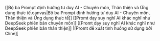 [[Bộ ba Prompt định hướng tư duy AI - Chuyên môn, Thân thiện và Ứng dụng thực tế.canvas|Bộ ba Prompt định hướng tư duy AI - Chuyên môn, Thân thiện và Ứng dụng thực tế]]
[[Promt dạy suy nghĩ AI khác nghĩ như DeepSeek phiên bản chuyên môn]]
[[Promt dạy suy nghĩ AI khác nghĩ như DeepSeek phiên bản thân thiện]]
[[Promt đề xuất tình huống sử dụng bởi Cline]]
